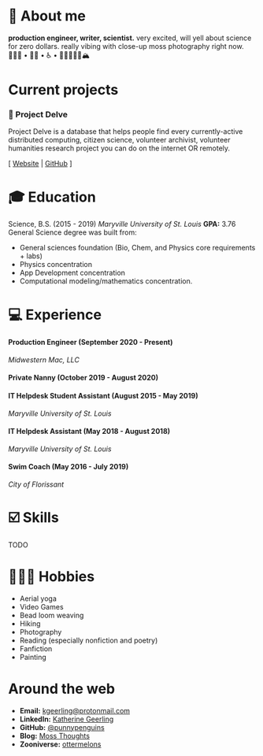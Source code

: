 # 💁 About me

**production engineer, writer, scientist.** very excited, will yell about science for zero dollars. really vibing with close-up moss photography right now.
👩🏻‍🔬 • 🏳️‍🌈 • ♿️ • 🥾✌🏻🤙🏻🏔

# Current projects
### 🧬 Project Delve

Project Delve is a database that helps people find every currently-active distributed computing, citizen science, volunteer archivist, volunteer humanities research project you can do on the internet OR remotely.

[ [Website](https://projectdelve.com/) | [GitHub](https://github.com/punnypenguins/projectdelve) ]

# 🎓 Education

Science, B.S. (2015 - 2019)
*Maryville University of St. Louis*
**GPA:** 3.76
General Science degree was built from:
* General sciences foundation (Bio, Chem, and Physics core requirements + labs)
* Physics concentration
* App Development concentration
* Computational modeling/mathematics concentration.

# 💻 Experience

#### Production Engineer (September 2020 - Present)
*Midwestern Mac, LLC*

#### Private Nanny (October 2019 - August 2020)

#### IT Helpdesk Student Assistant (August 2015 - May 2019)
*Maryville University of St. Louis*

#### IT Helpdesk Assistant (May 2018 - August 2018)
*Maryville University of St. Louis*

#### Swim Coach (May 2016 - July 2019)
*City of Florissant*

# ☑️ Skills

TODO

# 🤸🏻‍♀️ Hobbies
* Aerial yoga
* Video Games
* Bead loom weaving
* Hiking
* Photography
* Reading (especially nonfiction and poetry)
* Fanfiction
* Painting

# Around the web
* **Email:** kgeerling@protonmail.com
* **LinkedIn:** [Katherine Geerling](https://www.linkedin.com/in/katherine-geerling-774929111/)
* **GitHub:** [@punnypenguins](https://github.com/punnypenguins)
* **Blog:** [Moss Thoughts](https://somemossthoughts.wordpress.com)
* **Zooniverse:** [ottermelons](https://www.zooniverse.org/users/ottermelons)
